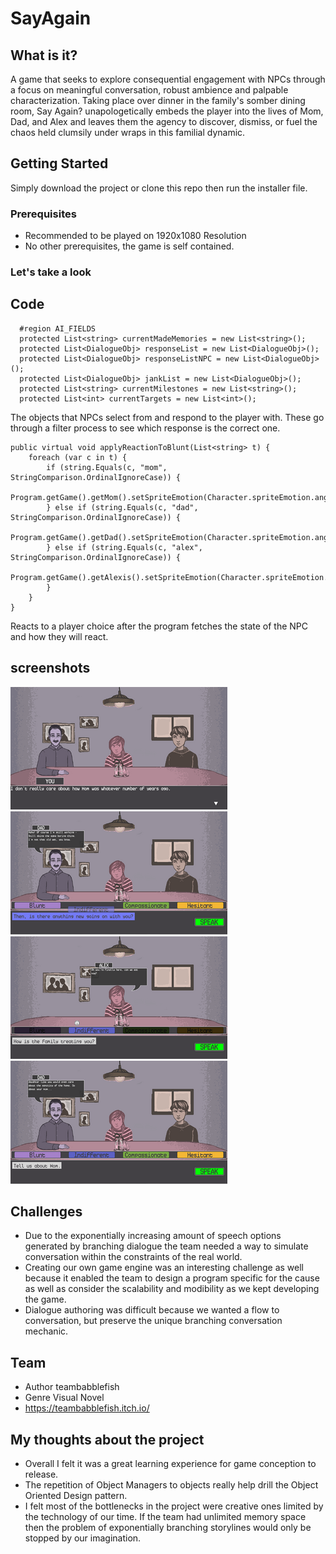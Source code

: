 # SayAgain

## What is it?
A game that seeks to explore consequential engagement with NPCs through a focus on meaningful conversation, robust ambience and palpable characterization. Taking place over dinner in the family's somber dining room, Say Again? unapologetically embeds the player into the lives of Mom, Dad, and Alex and leaves them the agency to discover, dismiss, or fuel the chaos held clumsily under wraps in this familial dynamic.

## Getting Started

Simply download the project or clone this repo then run the installer file.

### Prerequisites

* Recommended to be played on 1920x1080 Resolution 
* No other prerequisites, the game is self contained.


### Let's take a look

## Code
```
  #region AI_FIELDS
  protected List<string> currentMadeMemories = new List<string>();
  protected List<DialogueObj> responseList = new List<DialogueObj>();
  protected List<DialogueObj> responseListNPC = new List<DialogueObj>();
  protected List<DialogueObj> jankList = new List<DialogueObj>();
  protected List<string> currentMilestones = new List<string>();
  protected List<int> currentTargets = new List<int>();
```
The objects that NPCs select from and respond to the player with. These go through a filter process to see which response is the correct one.


```
public virtual void applyReactionToBlunt(List<string> t) {
    foreach (var c in t) {
        if (string.Equals(c, "mom", StringComparison.OrdinalIgnoreCase)) {
            Program.getGame().getMom().setSpriteEmotion(Character.spriteEmotion.angry);
        } else if (string.Equals(c, "dad", StringComparison.OrdinalIgnoreCase)) {
            Program.getGame().getDad().setSpriteEmotion(Character.spriteEmotion.angry);
        } else if (string.Equals(c, "alex", StringComparison.OrdinalIgnoreCase)) {
            Program.getGame().getAlexis().setSpriteEmotion(Character.spriteEmotion.angry);
        }
    }
}
```
Reacts to a player choice after the program fetches the state of the NPC and how they will react.


## screenshots
![ss1](https://github.com/jwchau/SayAgain/blob/master/Test/Art/ss1.png)
![ss2](https://github.com/jwchau/SayAgain/blob/master/Test/Art/ss2.png)
![ss3](https://github.com/jwchau/SayAgain/blob/master/Test/Art/ss3.png)
![ss4](https://github.com/jwchau/SayAgain/blob/master/Test/Art/ss4.png)

## Challenges

* Due to the exponentially increasing amount of speech options generated by branching dialogue the team needed a way to simulate conversation within the constraints of the real world.
* Creating our own game engine was an interesting challenge as well because it enabled the team to design a program specific for the cause as well as consider the scalability and modibility as we kept developing the game.
* Dialogue authoring was difficult because we wanted a flow to conversation, but preserve the unique branching conversation mechanic.


## Team
* Author teambabblefish
* Genre	Visual Novel
* https://teambabblefish.itch.io/


## My thoughts about the project

* Overall I felt it was a great learning experience for game conception to release.
* The repetition of Object Managers to objects really help drill the Object Oriented Design pattern.
* I felt most of the bottlenecks in the project were creative ones limited by the technology of our time. If the team had unlimited memory space then the problem of exponentially branching storylines would only be stopped by our imagination.


